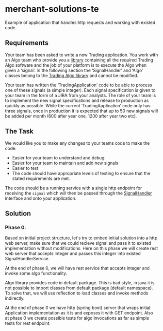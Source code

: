 # merchant-solutions-te

Example of application that handles http requests and working with existed code.

## Requirements

Your team has been asked to write a new Trading application.
You work with an Algo team who provide you a [library](./algo-lib/READMA.md) containing all the
required Trading Algo software and the job of your platform is to execute the Algo when given a
‘signal’.
In the following section the ‘SignalHandler’ and ‘Algo’ classes belong to
the [Trading Algo library](./algo-lib/READMA.md) and cannot be modified.

Your team has written the ‘TradingApplication’ code to be able to process one of these signals (a
simple integer). Each signal specification is given to your team in the form of a JIRA from your
analysts.
The role of your team is to implement the new signal specifications and release to production as
quickly as possible.
While the current ‘TradingApplication’ code only has three signals, once in production it is
expected that up to 50 new signals will be added per month (600 after year one, 1200 after year two
etc).

## The Task

We would like you to make any changes to your teams code to make the code:

- Easier for your team to understand and debug
- Easier for your team to maintain and add new signals
- Easier to test
- The code should have appropriate levels of testing to ensure that the stated
  requirements are met.

The code should be a running service with a single http endpoint for receiving the `signal` which
will then be passed through the [SignalHandler](./algo-lib/src/main/java/SignalHandler.java)
interface and onto your application.

## Solution

### Phase 0.

Based on initial project structure, let's try to embed initial solution into a http web server, make
sure that we could recieve signal and pass it to existed implementation without modifications.
Here on this phase we will create rest web server that accepts integer and passes this integer into
existed SignalHandlerService.

At the end of phase 0, we will have rest service that accepts integer and invoke some algo
functionality.

Algo library provides code in default package. This is bad style, in java it is not possible to
import classes from default package (default namespace).
To solve that, we will use reflection to load classes and invoke methods indirectly.

At the end of phase 0 we have http (spring boot) server that wraps initial Application
implementation as it is and exposes it with GET endpoint.
Also at phase 0 we create possible tests for algo invocations as far as simple tests for rest
endpoint.